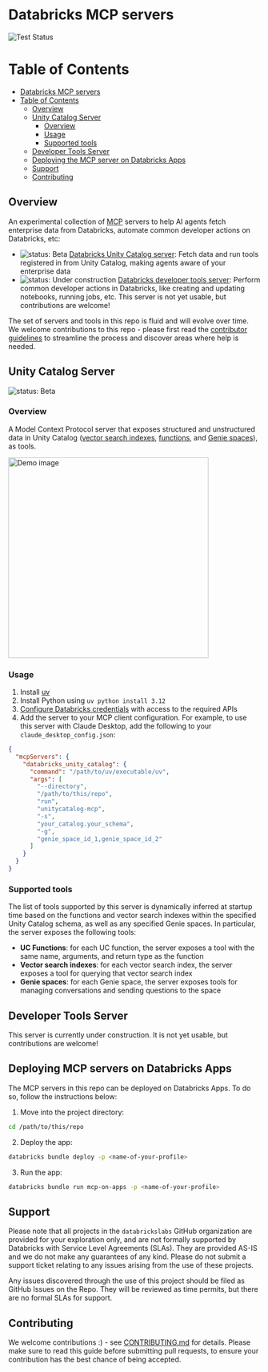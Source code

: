# Databricks MCP servers

![Test Status](https://github.com/databrickslabs/mcp/actions/workflows/unit_tests.yml/badge.svg)

Table of Contents
=================

- [Databricks MCP servers](#databricks-mcp-servers)
- [Table of Contents](#table-of-contents)
  - [Overview](#overview)
  - [Unity Catalog Server](#unity-catalog-server)
    - [Overview](#overview-1)
    - [Usage](#usage)
    - [Supported tools](#supported-tools)
  - [Developer Tools Server](#developer-tools-server)
  - [Deploying the MCP server on Databricks Apps](#deploying-the-mcp-server-on-databricks-apps)
  - [Support](#support)
  - [Contributing](#contributing)

## Overview
An experimental collection of [MCP](https://modelcontextprotocol.io/introduction) servers to help AI agents fetch enterprise data from Databricks, automate common developer actions on Databricks, etc:

* ![status: Beta](https://img.shields.io/badge/status-Beta-yellow?style=flat-square&logo=databricks)
  [Databricks Unity Catalog server](./servers/unity_catalog/README.md): Fetch data and run tools registered in from Unity Catalog, making agents aware of your enterprise data
* ![status: Under construction](https://img.shields.io/badge/status-Under_construction-red?style=flat-square&logo=databricks)
  [Databricks developer tools server](): Perform common developer actions in Databricks, like creating and updating notebooks, running jobs, etc. This server is not yet usable, but contributions are welcome!

The set of servers and tools in this repo is fluid and will evolve over time. We welcome contributions to this repo - please first
read the [contributor guidelines](CONTRIBUTING.md) to streamline the process and discover areas where help is needed.

## Unity Catalog Server

![status: Beta](https://img.shields.io/badge/status-Beta-yellow?style=flat-square&logo=databricks)

### Overview
A Model Context Protocol server that exposes structured and unstructured data in Unity Catalog ([vector search indexes](https://docs.databricks.com/gcp/en/generative-ai/vector-search), [functions](https://docs.databricks.com/aws/en/generative-ai/agent-framework/create-custom-tool), and [Genie spaces](https://docs.databricks.com/aws/en/genie/)), as tools.

<img src="docs/images/demo.png" alt="Demo image" height="400px">

### Usage
1. Install [uv](https://docs.astral.sh/uv/getting-started/installation/)
1. Install Python using `uv python install 3.12`
1. [Configure Databricks credentials](https://docs.databricks.com/aws/en/dev-tools/cli/authentication) with access to the required APIs
1. Add the server to your MCP client configuration. For example, to use this server with Claude Desktop, add the following to your `claude_desktop_config.json`:

```json
{
  "mcpServers": {
    "databricks_unity_catalog": {
      "command": "/path/to/uv/executable/uv",
      "args": [
        "--directory",
        "/path/to/this/repo",
        "run",
        "unitycatalog-mcp",
        "-s",
        "your_catalog.your_schema",
        "-g",
        "genie_space_id_1,genie_space_id_2"
      ]
    }
  }
}
```

### Supported tools

The list of tools supported by this server is dynamically inferred at startup time based on the functions and vector search indexes
within the specified Unity Catalog schema, as well as any specified Genie spaces. In particular, the server exposes
the following tools:

* **UC Functions**: for each UC function, the server exposes a tool with the same name, arguments, and return type as the function
* **Vector search indexes**: for each vector search index, the server exposes a tool for querying that vector search index
* **Genie spaces**: for each Genie space, the server exposes tools for managing conversations and sending questions to the space

## Developer Tools Server

This server is currently under construction. It is not yet usable, but contributions are welcome!

## Deploying MCP servers on Databricks Apps

The MCP servers in this repo can be deployed on Databricks Apps. To do so, follow the instructions below:
1. Move into the project directory:
```bash
cd /path/to/this/repo
```

2. Deploy the app:
```bash
databricks bundle deploy -p <name-of-your-profile>
```

3. Run the app:
```bash
databricks bundle run mcp-on-apps -p <name-of-your-profile>
```

## Support
Please note that all projects in the `databrickslabs` GitHub organization are provided for your exploration only, and are not formally supported by Databricks with Service Level Agreements (SLAs).  They are provided AS-IS and we do not make any guarantees of any kind.  Please do not submit a support ticket relating to any issues arising from the use of these projects.

Any issues discovered through the use of this project should be filed as GitHub Issues on the Repo.  They will be reviewed as time permits, but there are no formal SLAs for support.

## Contributing

We welcome contributions :) - see [CONTRIBUTING.md](./CONTRIBUTING.md) for details. Please make sure to read this guide before 
submitting pull requests, to ensure your contribution has the best chance of being accepted.

